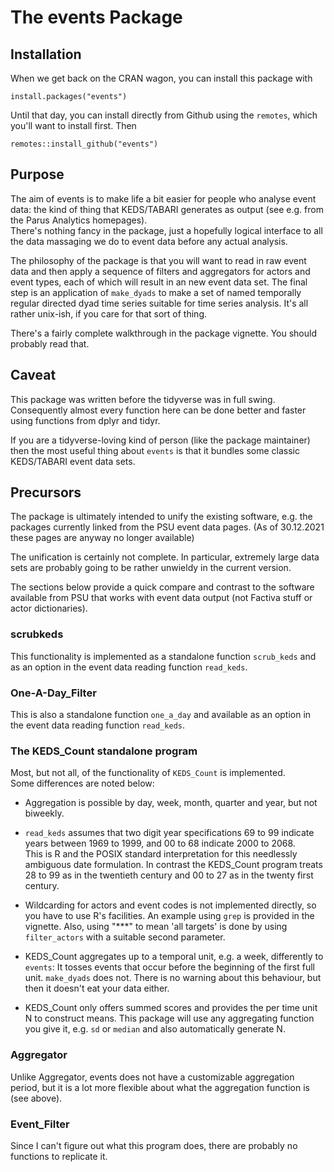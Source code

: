# The events Package

## Installation

When we get back on the CRAN wagon, you can install this package with
```
install.packages("events")
```
Until that day, you can install directly from Github using the `remotes`,
which you'll want to install first. Then
```
remotes::install_github("events")
```

## Purpose

The aim of events is to make life a bit easier for people who
analyse event data: the kind of thing that KEDS/TABARI generates as
output (see e.g. from the Parus Analytics homepages).  
There's nothing fancy in the package, just a hopefully logical
interface to all the data massaging we do to event data
before any actual analysis.

The philosophy of the package is that you will want to read in raw
event data and then apply a sequence of filters and aggregators for
actors and event types, each of which will result in an new event data set.
The final step is an application of `make_dyads` to make a set of named 
temporally regular directed dyad time series suitable for time 
series analysis. It's all rather unix-ish, if you care for that 
sort of thing.

There's a fairly complete walkthrough in the package vignette.  You
should probably read that.

## Caveat

This package was written before the tidyverse was in full swing. Consequently
almost every function here can be done better and faster using functions 
from dplyr and tidyr. 

If you are a tidyverse-loving kind of person (like the package maintainer) 
then the most useful thing about `events` is that it bundles some classic 
KEDS/TABARI event data sets.

## Precursors

The package is ultimately intended to unify the existing software,
e.g.  the packages currently linked from the PSU event
data pages. (As of 30.12.2021 these pages are anyway no longer available)

The unification is certainly not complete.
In particular, extremely large data sets are probably going to be
rather unwieldy in the current version.

The sections below provide a quick compare and contrast to the 
software available from PSU that works with event data output 
(not Factiva stuff or actor dictionaries).

### scrubkeds

This functionality is implemented as a standalone function
`scrub_keds` and as an option in the event data reading function
`read_keds`.

### One-A-Day_Filter

This is also a standalone function `one_a_day` and available as an
option in the event data reading function `read_keds`.

### The KEDS_Count standalone program

Most, but not all, of the functionality of `KEDS_Count` is implemented.  
Some differences are noted below:

 * Aggregation is possible by day, week, month, quarter and year, but
   not biweekly.

 * `read_keds` assumes that two digit year specifications 69 to 99
   indicate years between 1969 to 1999, and 00 to 68 indicate 2000 to 2068.  
   This is R and the POSIX standard interpretation for this needlessly
   ambiguous date formulation.  In contrast the KEDS_Count program treats 28 to 99 as 
   in the twentieth century and 00 to 27 as in the twenty first century.

 * Wildcarding for actors and event codes is not implemented
   directly, so you have to use R's facilities.  An example using
   `grep` is provided in the vignette.  Also, using "***" to mean 'all
   targets' is done by using `filter_actors` with a suitable second
   parameter.

 * KEDS_Count aggregates up to a temporal unit, e.g. a week,
   differently to `events`:  It tosses events that occur before the
   beginning of the first full unit.  `make_dyads` does not.
   There is no warning about this behaviour, but then it doesn't eat
   your data either.

 * KEDS_Count only offers summed scores and provides the per time unit
   N to construct means.  This package will use any aggregating function
   you give it, e.g. `sd` or `median` and also automatically generate
   N.
   
### Aggregator

Unlike Aggregator, events does not have a customizable aggregation
period, but it is a lot more flexible about what the aggregation
function is (see above).

### Event_Filter

Since I can't figure out what this program does, there are probably no
functions to replicate it.


